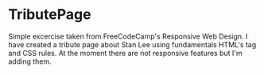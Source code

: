 # TributePage
Simple excercise taken from FreeCodeCamp's Responsive Web Design. I have created a tribute page about Stan Lee using fundamentals HTML's tag and CSS rules. 
At the moment there are not responsive features but I'm adding them.
